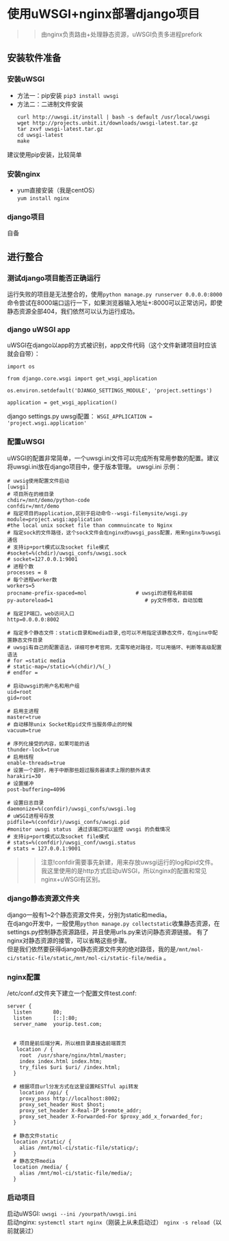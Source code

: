 # 使用uWSGI+nginx部署django项目  
>> 由nginx负责路由+处理静态资源，uWSGI负责多进程prefork  

## 安装软件准备
### 安装uWSGI  
- 方法一：pip安装
  `pip3 install uwsgi`
- 方法二：二进制文件安装  
  ```
  curl http://uwsgi.it/install | bash -s default /usr/local/uwsgi
  wget http://projects.unbit.it/downloads/uwsgi-latest.tar.gz
  tar zxvf uwsgi-latest.tar.gz
  cd uwsgi-latest
  make
  ```
建议使用pip安装，比较简单

### 安装nginx
- yum直接安装（我是centOS）  
  `yum install nginx`
### django项目
自备

## 进行整合  
### 测试django项目能否正确运行  
运行失败的项目是无法整合的，使用`python manage.py runserver 0.0.0.0:8000`命令尝试在8000端口运行一下，如果浏览器输入地址+:8000可以正常访问，即使静态资源全部404，我们依然可以认为运行成功。  
### django uWSGI app  
uWSGI在django以app的方式被识别，app文件代码（这个文件新建项目时应该就会自带）：  
```
import os

from django.core.wsgi import get_wsgi_application

os.environ.setdefault('DJANGO_SETTINGS_MODULE', 'project.settings')

application = get_wsgi_application()

```
django settings.py uwsgi配置：
`WSGI_APPLICATION = 'project.wsgi.application'`  
### 配置uWSGI 
uWSGI的配置非常简单，一个uwsgi.ini文件可以完成所有常用参数的配置。建议将uwsgi.ini放在django项目中，便于版本管理。 
uwsgi.ini 示例：  
```
# uwsig使用配置文件启动
[uwsgi]
# 项目所在的根目录
chdir=/mnt/demo/python-code
confdir=/mnt/demo
# 指定项目的application,区别于启动命令--wsgi-filemysite/wsgi.py
module=project.wsgi:application
#the local unix socket file than commnuincate to Nginx
# 指定sock的文件路径，这个sock文件会在nginx的uwsgi_pass配置，用来nginx与uwsgi通信
# 支持ip+port模式以及socket file模式
#socket=%(chdir)/uwsgi_confs/uwsgi.sock
# socket=127.0.0.1:9001
# 进程个数
processes = 8
# 每个进程worker数
workers=5
procname-prefix-spaced=mol                # uwsgi的进程名称前缀
py-autoreload=1                              # py文件修改，自动加载

# 指定IP端口，web访问入口
http=0.0.0.0:8002

# 指定多个静态文件：static目录和media目录,也可以不用指定该静态文件，在nginx中配置静态文件目录
# uwsgi有自己的配置语法，详细可参考官网，无需写绝对路径，可以用循环、判断等高级配置语法
# for =static media
# static-map=/static=%(chdir)/%(_)
# endfor =

# 启动uwsgi的用户名和用户组
uid=root
gid=root

# 启用主进程
master=true
# 自动移除unix Socket和pid文件当服务停止的时候
vacuum=true

# 序列化接受的内容，如果可能的话
thunder-lock=true
# 启用线程
enable-threads=true
# 设置一个超时，用于中断那些超过服务器请求上限的额外请求
harakiri=30
# 设置缓冲
post-buffering=4096

# 设置日志目录
daemonize=%(confdir)/uwsgi_confs/uwsgi.log
# uWSGI进程号存放
pidfile=%(confdir)/uwsgi_confs/uwsgi.pid
#monitor uwsgi status  通过该端口可以监控 uwsgi 的负载情况
# 支持ip+port模式以及socket file模式
# stats=%(confdir)/uwsgi_conf/uwsgi.status
# stats = 127.0.0.1:9001
```
>> 注意!confdir需要事先新建，用来存放uwsgi运行的log和pid文件。我这里使用的是http方式启动uWSGI，所以nginx的配置和常见nginx+uWSGI有区别。
### django静态资源文件夹 
django一般有1~2个静态资源文件夹，分别为static和media。  
在django开发中，一般使用`python manage.py collectstatic`收集静态资源，在settings.py控制静态资源路径，并且使用urls.py来访问静态资源链接。 有了nginx对静态资源的接管，可以省略这些步骤。   
但是我们依然要获得django静态资源文件夹的绝对路径，我的是`/mnt/mol-ci/static-file/static`,`/mnt/mol-ci/static-file/media`  。  
### nginx配置  
/etc/conf.d文件夹下建立一个配置文件test.conf:  
```
server {
  listen       80;
  listen       [::]:80;
  server_name  yourip.test.com;


  # 项目是前后端分离，所以根目录直接选前端首页
   location / {
    root  /usr/share/nginx/html/master;
    index index.html index.htm;
    try_files $uri $uri/ /index.html;
  }
  
  # 根据项目url分发方式在这里设置RESTful api转发
    location /api/ {
    proxy_pass http://localhost:8002;
    proxy_set_header Host $host;
    proxy_set_header X-Real-IP $remote_addr;
    proxy_set_header X-Forwarded-For $proxy_add_x_forwarded_for;
  }

  # 静态文件static
  location /static/ {
    alias /mnt/mol-ci/static-file/staticp/;
  }
  # 静态文件media
  location /media/ {
    alias /mnt/mol-ci/static-file/media/;
  }

```
### 启动项目
启动uWSGI: `uwsgi --ini /yourpath/uwsgi.ini`  
启动nginx: `systemctl start nginx`（刚装上从未启动过） `nginx -s reload`（以前就装过） 



